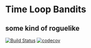 # Time Loop Bandits

## some kind of roguelike

[![Build Status](https://travis-ci.org/dvallin/tlb-js.svg?branch=master)](https://travis-ci.org/dvallin/tlb-js)
[![codecov](https://codecov.io/gh/dvallin/tlb-js/branch/master/graph/badge.svg)](https://codecov.io/gh/dvallin/tlb-js)
